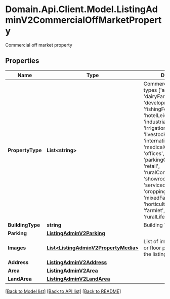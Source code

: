 # Domain.Api.Client.Model.ListingAdminV2CommercialOffMarketProperty
Commercial off market property
## Properties

Name | Type | Description | Notes
------------ | ------------- | ------------- | -------------
**PropertyType** | **List&lt;string&gt;** | Commercial property types [&#39;aquaculture&#39;, &#39;dairyFarming&#39;, &#39;developmentLand&#39;, &#39;fishingForestry&#39;, &#39;hotelLeisure&#39;, &#39;industrialWarehouse&#39;, &#39;irrigationServices&#39;, &#39;livestock&#39;, &#39;internationalCommercial&#39;, &#39;medicalConsulting&#39;, &#39;offices&#39;, &#39;parkingCarSpace&#39;, &#39;retail&#39;, &#39;ruralCommercialFarming&#39;, &#39;showroomsBulkyGoods&#39;, &#39;servicedOffices&#39;, &#39;other&#39;, &#39;cropping&#39;, &#39;viticulture&#39;, &#39;mixedFarming&#39;, &#39;grazing&#39;, &#39;horticulture&#39;, &#39;equine&#39;, &#39;farmlet&#39;, &#39;orchard&#39;, &#39;ruralLifestyle&#39;]. | 
**BuildingType** | **string** | Building Type | [optional] 
**Parking** | [**ListingAdminV2Parking**](ListingAdminV2Parking.md) |  | [optional] 
**Images** | [**List&lt;ListingAdminV2PropertyMedia&gt;**](ListingAdminV2PropertyMedia.md) | List of image files, photos or floor plans related to the listing. | [optional] 
**Address** | [**ListingAdminV2Address**](ListingAdminV2Address.md) |  | 
**Area** | [**ListingAdminV2Area**](ListingAdminV2Area.md) |  | [optional] 
**LandArea** | [**ListingAdminV2LandArea**](ListingAdminV2LandArea.md) |  | [optional] 

[[Back to Model list]](../README.md#documentation-for-models) [[Back to API list]](../README.md#documentation-for-api-endpoints) [[Back to README]](../README.md)

